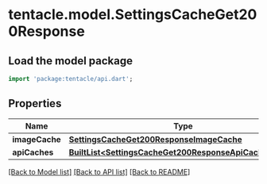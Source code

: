 # tentacle.model.SettingsCacheGet200Response

## Load the model package
```dart
import 'package:tentacle/api.dart';
```

## Properties
Name | Type | Description | Notes
------------ | ------------- | ------------- | -------------
**imageCache** | [**SettingsCacheGet200ResponseImageCache**](SettingsCacheGet200ResponseImageCache.md) |  | [optional] 
**apiCaches** | [**BuiltList&lt;SettingsCacheGet200ResponseApiCachesInner&gt;**](SettingsCacheGet200ResponseApiCachesInner.md) |  | [optional] 

[[Back to Model list]](../README.md#documentation-for-models) [[Back to API list]](../README.md#documentation-for-api-endpoints) [[Back to README]](../README.md)


